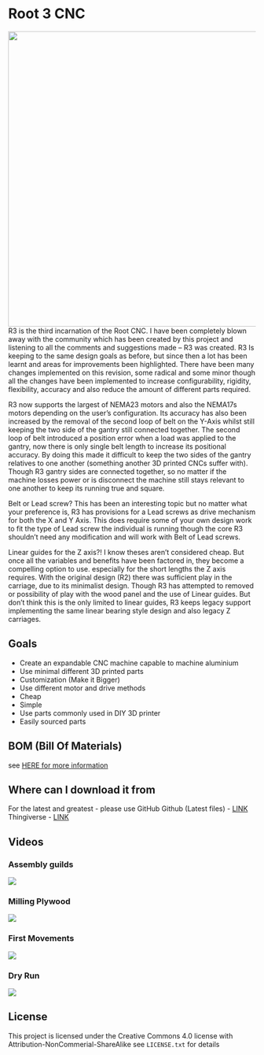 
# Root 3 CNC

<img align="center" width=600 src="https://raw.githubusercontent.com/RootCNC/Root-3-CNC/master/Media/Root_3.jpg" />
R3 is the third incarnation of the Root CNC. I have been completely blown away with the community which has been created by this project and listening to all the comments and suggestions made – R3 was created. R3 Is keeping to the same design goals as before, but since then a lot has been learnt and areas for improvements been highlighted. There have been many changes implemented on this revision, some radical and some minor though all the changes have been implemented to increase configurability, rigidity, flexibility, accuracy and also reduce the amount of different parts required.

R3 now supports the largest of NEMA23 motors and also the NEMA17s motors depending on the user’s configuration. Its accuracy has also been increased by the removal of the second loop of belt on the Y-Axis whilst still keeping the two side of the gantry still connected together. The second loop of belt introduced a position error when a load was applied to the gantry, now there is only single belt length to increase its positional accuracy. By doing this made it difficult to keep the two sides of the gantry relatives to one another (something another 3D printed CNCs suffer with). Though R3 gantry sides are connected together, so no matter if the machine losses power or is disconnect the machine still stays relevant to one another to keep its running true and square.

Belt or Lead screw? This has been an interesting topic but no matter what your preference is, R3 has provisions for a Lead screws as drive mechanism for both the X and Y Axis. This does require some of your own design work to fit the type of Lead screw the individual is running though the core R3 shouldn’t need any modification and will work with Belt of Lead screws.

Linear guides for the Z axis?! I know theses aren’t considered cheap. But once all the variables and benefits have been factored in, they become a compelling option to use. especially for the short lengths the Z axis requires. With the original design (R2) there was sufficient play in the carriage, due to its minimalist design. Though R3 has attempted to removed or possibility of play with the wood panel and the use of Linear guides. But don’t think this is the only limited to linear guides, R3 keeps legacy support implementing the same linear bearing style design and also legacy Z carriages.
## Goals

 - Create an expandable CNC machine capable to machine aluminium
 - Use minimal different 3D printed parts 
 - Customization (Make it Bigger)
 - Use different motor and drive methods
 - Cheap   
 - Simple  
 - Use parts commonly used in DIY 3D printer   
 - Easily sourced parts
## BOM (Bill Of Materials)
see [HERE for more information](https://rootcnc.com/machines/root-3/bill-of-materials/)
## Where can I download it from
For the latest and greatest - please use GitHub
Github (Latest files) - [LINK](https://github.com/RootCNC/Root-3-CNC) 
Thingiverse - [LINK](https://www.thingiverse.com/thing:1750276)
## Videos
### Assembly guilds 
[![](http://img.youtube.com/vi/VfKX0M21cGE/0.jpg)](http://www.youtube.com/watch?v=VfKX0M21cGE "")
### Milling Plywood
[![](http://img.youtube.com/vi/CBPlBkgISfY/0.jpg)](http://www.youtube.com/watch?v=CBPlBkgISfY "")
### First Movements
[![](http://img.youtube.com/vi/zV66W9bVTgU/0.jpg)](http://www.youtube.com/watch?v=zV66W9bVTgU "")
### Dry Run
[![](http://img.youtube.com/vi/VkSvLdQc4Qw/0.jpg)](http://www.youtube.com/watch?v=VkSvLdQc4Qw "")

## License

This project is licensed under the Creative Commons 4.0 license with 
Attribution-NonCommerial-ShareAlike see `LICENSE.txt` for details
